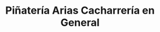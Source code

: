 ---
title: "Piñatería Arias Cacharrería en General"
url: /pereira/pinateria-arias-cacharreria-en-general/
shop: tienda de variedades
---